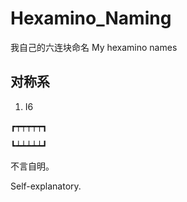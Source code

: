 # Hexamino_Naming
我自己的六连块命名 My hexamino names

## 对称系

1. I6

┏┯┯┯┯┯┓

┗┷┷┷┷┷┛

不言自明。

Self-explanatory.